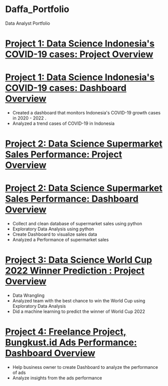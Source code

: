 # Daffa_Portfolio
Data Analyst Portfolio



# [Project 1: Data Science Indonesia's COVID-19 cases: Project Overview](https://github.com/daffakhairyal/Daffa_Portfolio/blob/main/covid-19-in-indonesia.ipynb) 
# [Project 1: Data Science Indonesia's COVID-19 cases: Dashboard Overview](https://public.tableau.com/views/covid-19_16679241723830/Dashboard1?:language=en-US&:display_count=n&:origin=viz_share_link) 
* Created a dashboard that monitors Indonesia's COVID-19 growth cases in 2020 - 2022 .
* Analyzed a trend cases of COVID-19 in Indonesia

# [Project 2: Data Science Supermarket Sales Performance: Project Overview](https://github.com/daffakhairyal/Daffa_Portfolio/blob/main/Python_Intro_Sales_Data.ipynb) 
# [Project 2: Data Science Supermarket Sales Performance: Dashboard Overview](https://datastudio.google.com/reporting/3645318f-557f-48e5-8df6-55ab46137e9d/page/m2X4C) 
* Collect and clean database of supermarket sales using python
* Exploratory Data Analysis using python
* Create Dashboard to visualize sales data
* Analyzed a Performance of supermarket sales

# [Project 3: Data Science World Cup 2022 Winner Prediction : Project Overview](https://github.com/daffakhairyal/Daffa_Portfolio/blob/3382ff903665d155e0bdde3a8c01ed2840fd7adc/world-cup-2022-winner-prediction-daffa.ipynb) 
* Data Wrangling
* Analyzed team with the best chance to win the World Cup using Exploratory Data Analysis
* Did a machine learning to predict the winner of World Cup 2022
 
# [Project 4: Freelance Project, Bungkust.id Ads Performance: Dashboard Overview](https://datastudio.google.com/reporting/78d55683-1618-4305-8f90-faa90ea85175) 
* Help business owner to create Dashboard to analyze the performance of ads
* Analyze insights from the ads performance
